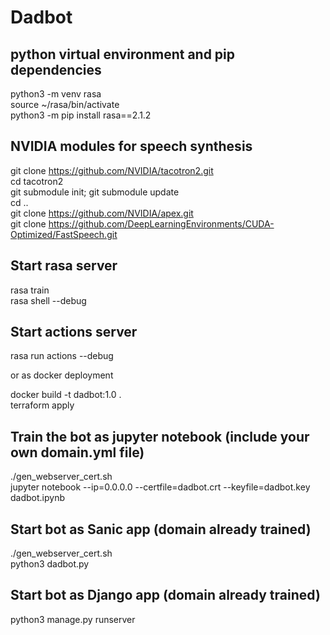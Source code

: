 # Dadbot

## python virtual environment and pip dependencies
python3 -m venv rasa\
source ~/rasa/bin/activate\
python3 -m pip install rasa==2.1.2

## NVIDIA modules for speech synthesis
git clone https://github.com/NVIDIA/tacotron2.git \
cd tacotron2\
git submodule init; git submodule update\
cd ..\
git clone https://github.com/NVIDIA/apex.git \
git clone https://github.com/DeepLearningEnvironments/CUDA-Optimized/FastSpeech.git

## Start rasa server
rasa train\
rasa shell --debug

## Start actions server
rasa run actions --debug

or as docker deployment

docker build -t dadbot:1.0 . \
terraform apply

## Train the bot as jupyter notebook (include your own domain.yml file) 
./gen_webserver_cert.sh\
jupyter notebook --ip=0.0.0.0 --certfile=dadbot.crt --keyfile=dadbot.key dadbot.ipynb

## Start bot as Sanic app (domain already trained)
./gen_webserver_cert.sh\
python3 dadbot.py

## Start bot as Django app (domain already trained)
python3 manage.py runserver
